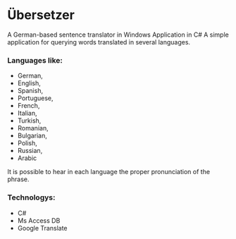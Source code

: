 # Übersetzer
A German-based sentence translator in Windows Application in C#
A simple application for querying words translated in several languages.

### Languages like:
- German,
- English,
- Spanish,
- Portuguese,
- French,
- Italian,
- Turkish,
- Romanian,
- Bulgarian,
- Polish,
- Russian,
- Arabic

It is possible to hear in each language the proper pronunciation of the phrase.

### Technologys:

- C#
- Ms Access DB
- Google Translate
